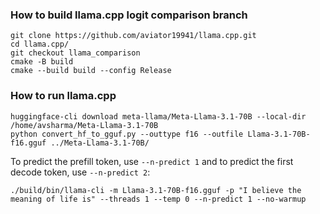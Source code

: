 ### How to build llama.cpp logit comparison branch
```
git clone https://github.com/aviator19941/llama.cpp.git
cd llama.cpp/
git checkout llama_comparison
cmake -B build
cmake --build build --config Release
```

### How to run llama.cpp
```
huggingface-cli download meta-llama/Meta-Llama-3.1-70B --local-dir /home/avsharma/Meta-Llama-3.1-70B
python convert_hf_to_gguf.py --outtype f16 --outfile Llama-3.1-70B-f16.gguf ../Meta-Llama-3.1-70B/
```

To predict the prefill token, use `--n-predict 1` and to predict the first decode token, use `--n-predict 2`:
```
./build/bin/llama-cli -m Llama-3.1-70B-f16.gguf -p "I believe the meaning of life is" --threads 1 --temp 0 --n-predict 1 --no-warmup
```
